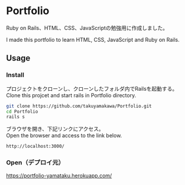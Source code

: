 # Portfolio

Ruby on Rails、HTML、CSS、JavaScriptの勉強用に作成しました。

I made this portfolio to learn HTML, CSS, JavaScript and Ruby on Rails.

## Usage
### Install

プロジェクトをクローンし、クローンしたフォルダ内でRailsを起動する。  
Clone this projcet and start rails in Portfolio directory.
```sh
git clone https://github.com/takuyamakawa/Portfolio.git
cd Portfolio
rails s
```

ブラウザを開き、下記リンクにアクセス。  
Open the browser and access to the link below.
```sh
http://localhost:3000/
```

### Open（デプロイ元）
<https://portfolio-yamataku.herokuapp.com/>
